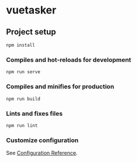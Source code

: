 # vuetasker

## Project setup
```
npm install
```

### Compiles and hot-reloads for development
```
npm run serve
```

### Compiles and minifies for production
```
npm run build
```

### Lints and fixes files
```
npm run lint
```

### Customize configuration
See [Configuration Reference](https://cli.vuejs.org/config/).


<!-- С чего начать: 
Устанавливаем vue-cli npm install -g vue-cli
Устанавливаем в выбранную папку vue create название приложения
1)удалить хелловорлд отовсюду, посмотреть main.js(это главный файл, который запускает все приложение), а оно
представлено в файле Арр. Этот файл состоит (как и другие) из 3х секции - темплейт (шаблон верстки),
в скрипте мы сначала экспортируем по дефолту этот обьект, представляющий функционал данного компонента. Стайл - понятно зачем.
2) Создадим файл taskList.vue - в нем будет список задач, импортируем его в родительский компонент (Арр), в скрипте
создлаем импорт и знак @ означает путь из соурс папки. В Арр прописываем как тег имя компонента. В скрипте импортируем, и в компонентах
указываем TaskList, таким образом мы тасклист зарегали чтобы Арр его увидел и скомпилировал в главный файл.
 3) Создаем файл taskItem.vue - это элемент задачи, регистрируем в taskList
 4) Создадим в Арр массив тасков (дата), байнидим его в таскЛист, обьявляя переменную таскс со значением "таскс", в тасклисте
 нам надо этот массив зарегать путем props (характеристик), указывая данный массив
 5) В тасклисте, где мы указывали таскитем, с помощью вифор надо проитерировать массив 
 6) В таскитем в пропс запиливаем обьект с типом и значение м реквайред, и делвем интерполяцию в теги, потом
 условия в-иф чтоб при клике можно было зачеркивать таски, чтоб запрограммировать пользовательское событие, используем $emit и обозначаем событие ремув-таск, затем описываем его в таскЛист, и передаем через вион в Арр и регистрируем этот метод там же
 7) создадим таскФорм для того чтоб туда поля запилить, сделаем метод аддТаск, на форму повесим событие сабмит.превент, и чтоб
 читать значение из текстового поля, надо создать обьект дата в АддТаске, в нем пустое значение ключа тайтл, и затем с помощью вимодел обьявляем значение тайтл на инпуте, создаем обьект НьюТаск со значениями айди, титла(this.title), и с помощью эмит обьявляем новый метод адд-таск, который вкидываем в Арр
 
 Привести в порядок обьекты (нейм - пропс - дата - метод - компютед - креатед), посмотреть расширенный вариант пропсов (указать тип, и 
 значение по умолчанию, как в таскИтем)

 создать методы под эти клики  <button @click="task.done = true">Done</button>
      <button @click="task.done = false">Undone</button>
      <button @click="$emit('remove-task', task.id)">Delete</button>

 Насчет сортировки - с помощью виюикс вызвать геттер или мутацию с данным параметром, который возвратит массив. Посмотреть виюикс!
 и нагуглить в документации вью стайлгайд (4 категории А,Б,С,Д,Е) и следовать категории А! 
 Сделать экшны! Сделать редактирование тасков чтоб по нажатию кнопки редактировать инпут в отдельном окне, чтоб оно выезжало, и если еще нажать раз - чтоб скрывалось как в эвридейке! Можно создать переключения списков таскеров, на край вложенные списки если осилю! К примеру если нажал на родителя, то можно увидеть вложенные таски из подсписков. поглядеть поле дефолт в пропс
 
 test-->